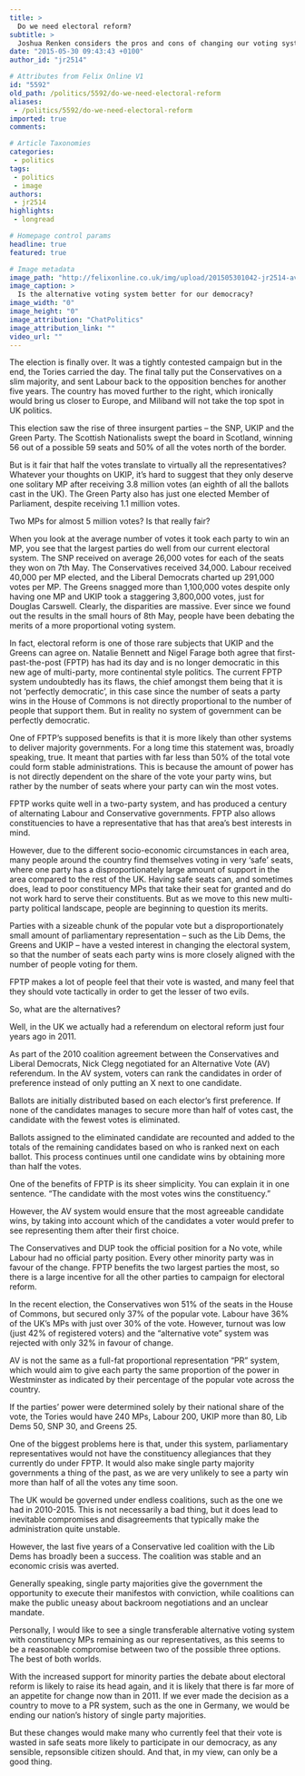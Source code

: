 ```yaml
---
title: >
  Do we need electoral reform?
subtitle: >
  Joshua Renken considers the pros and cons of changing our voting system
date: "2015-05-30 09:43:43 +0100"
author_id: "jr2514"

# Attributes from Felix Online V1
id: "5592"
old_path: /politics/5592/do-we-need-electoral-reform
aliases:
 - /politics/5592/do-we-need-electoral-reform
imported: true
comments:

# Article Taxonomies
categories:
 - politics
tags:
 - politics
 - image
authors:
 - jr2514
highlights:
 - longread

# Homepage control params
headline: true
featured: true

# Image metadata
image_path: "http://felixonline.co.uk/img/upload/201505301042-jr2514-av-vs-fptp.jpg"
image_caption: >
  Is the alternative voting system better for our democracy?
image_width: "0"
image_height: "0"
image_attribution: "ChatPolitics"
image_attribution_link: ""
video_url: ""
---
```


The election is finally over. It was a tightly contested campaign but in the end, the Tories carried the day. The final tally put the Conservatives on a slim majority, and sent Labour back to the opposition benches for another five years. The country has moved further to the right, which ironically would bring us closer to Europe, and Miliband will not take the top spot in UK politics.

This election saw the rise of three insurgent parties – the SNP, UKIP and the Green Party. The Scottish Nationalists swept the board in Scotland, winning 56 out of a possible 59 seats and 50% of all the votes north of the border.

But is it fair that half the votes translate to virtually all the representatives? Whatever your thoughts on UKIP, it’s hard to suggest that they only deserve one solitary MP after receiving 3.8 million votes (an eighth of all the ballots cast in the UK). The Green Party also has just one elected Member of Parliament, despite receiving 1.1 million votes.

Two MPs for almost 5 million votes? Is that really fair?

When you look at the average number of votes it took each party to win an MP, you see that the largest parties do well from our current electoral system. The SNP received on average 26,000 votes for each of the seats they won on 7th May. The Conservatives received 34,000. Labour received 40,000 per MP elected, and the Liberal Democrats charted up 291,000 votes per MP. The Greens snagged more than 1,100,000 votes despite only having one MP and UKIP took a staggering 3,800,000 votes, just for Douglas Carswell. Clearly, the disparities are massive. Ever since we found out the results in the small hours of 8th May, people have been debating the merits of a more proportional voting system.

In fact, electoral reform is one of those rare subjects that UKIP and the Greens can agree on. Natalie Bennett and Nigel Farage both agree that first-past-the-post (FPTP) has had its day and is no longer democratic in this new age of multi-party, more continental style politics. The current FPTP system undoubtedly has its flaws, the chief amongst them being that it is not ‘perfectly democratic’, in this case since the number of seats a party wins in the House of Commons is not directly proportional to the number of people that support them. But in reality no system of government can be perfectly democratic.

One of FPTP’s supposed benefits is that it is more likely than other systems to deliver majority governments. For a long time this statement was, broadly speaking, true. It meant that parties with far less than 50% of the total vote could form stable administrations. This is because the amount of power has is not directly dependent on the share of the vote your party wins, but rather by the number of seats where your party can win the most votes.

FPTP works quite well in a two-party system, and has produced a century of alternating Labour and Conservative governments. FPTP also allows constituencies to have a representative that has that area’s best interests in mind.

However, due to the different socio-economic circumstances in each area, many people around the country find themselves voting in very ‘safe’ seats, where one party has a disproportionately large amount of support in the area compared to the rest of the UK. Having safe seats can, and sometimes does, lead to poor constituency MPs that take their seat for granted and do not work hard to serve their constituents. But as we move to this new multi- party political landscape, people are beginning to question its merits.

Parties with a sizeable chunk of the popular vote but a disproportionately small amount of parliamentary representation – such as the Lib Dems, the Greens and UKIP – have a vested interest in changing the electoral system, so that the number of seats each party wins is more closely aligned with the number of people voting for them.

FPTP makes a lot of people feel that their vote is wasted, and many feel that they should vote tactically in order to get the lesser of two evils.

So, what are the alternatives?

Well, in the UK we actually had a referendum on electoral reform just four years ago in 2011.

As part of the 2010 coalition agreement between the Conservatives and Liberal Democrats, Nick Clegg negotiated for an Alternative Vote (AV) referendum. In the AV system, voters can rank the candidates in order of preference instead of only putting an X next to one candidate.

Ballots are initially distributed based on each elector’s first preference. If none of the candidates manages to secure more than half of votes cast, the candidate with the fewest votes is eliminated.

Ballots assigned to the eliminated candidate are recounted and added to the totals of the remaining candidates based on who is ranked next on each ballot. This process continues until one candidate wins by obtaining more than half the votes.

One of the benefits of FPTP is its sheer simplicity. You can explain it in one sentence. “The candidate with the most votes wins the constituency.”

However, the AV system would ensure that the most agreeable candidate wins, by taking into account which of the candidates a voter would prefer to see representing them after their first choice.

The Conservatives and DUP took the official position for a No vote, while Labour had no official party position. Every other minority party was in favour of the change. FPTP benefits the two largest parties the most, so there is a large incentive for all the other parties to campaign for electoral reform.

In the recent election, the Conservatives won 51% of the seats in the House of Commons, but secured only 37% of the popular vote. Labour have 36% of the UK’s MPs with just over 30% of the vote. However, turnout was low (just 42% of registered voters) and the “alternative vote” system was rejected with only 32% in favour of change.

AV is not the same as a full-fat proportional representation “PR” system, which would aim to give each party the same proportion of the power in Westminster as indicated by their percentage of the popular vote across the country.

If the parties’ power were determined solely by their national share of the vote, the Tories would have 240 MPs, Labour 200, UKIP more than 80, Lib Dems 50, SNP 30, and Greens 25.

One of the biggest problems here is that, under this system, parliamentary representatives would not have the constituency allegiances that they currently do under FPTP. It would also make single party majority governments a thing of the past, as we are very unlikely to see a party win more than half of all the votes any time soon.

The UK would be governed under endless coalitions, such as the one we had in 2010-2015. This is not necessarily a bad thing, but it does lead to inevitable compromises and disagreements that typically make the administration quite unstable.

However, the last five years of a Conservative led coalition with the Lib Dems has broadly been a success. The coalition was stable and an economic crisis was averted.

Generally speaking, single party majorities give the government the opportunity to execute their manifestos with conviction, while coalitions can make the public uneasy about backroom negotiations and an unclear mandate.

Personally, I would like to see a single transferable alternative voting system with constituency MPs remaining as our representatives, as this seems to be a reasonable compromise between two of the possible three options. The best of both worlds.

With the increased support for minority parties the debate about electoral reform is likely to raise its head again, and it is likely that there is far more of an appetite for change now than in 2011. If we ever made the decision as a country to move to a PR system, such as the one in Germany, we would be ending our nation’s history of single party majorities.

But these changes would make many who currently feel that their vote is wasted in safe seats more likely to participate in our democracy, as any sensible, repsonsible citizen should. And that, in my view, can only be a good thing.
